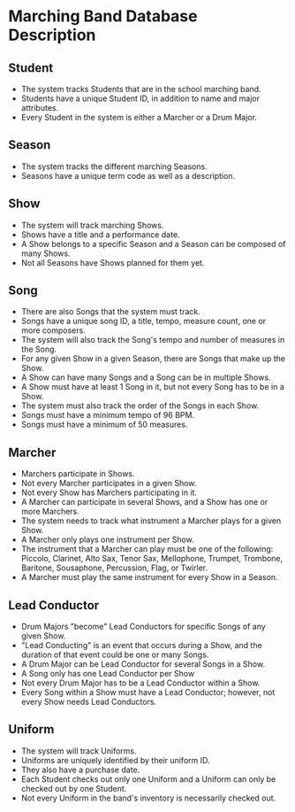 # Marching Band Database Description

## Student
* The system tracks Students that are in the school marching band.
* Students have a unique Student ID, in addition to name and major attributes.
* Every Student in the system is either a Marcher or a Drum Major.

## Season
* The system tracks the different marching Seasons. 
* Seasons have a unique term code as well as a description. 

## Show
* The system will track marching Shows. 
* Shows have a title and a performance date.
* A Show belongs to a specific Season and a Season can be composed of many Shows.
* Not all Seasons have Shows planned for them yet.

## Song
* There are also Songs that the system must track. 
* Songs have a unique song ID, a title, tempo, measure count, one or more composers.
* The system will also track the Song's tempo and number of measures in the Song.
* For any given Show in a given Season, there are Songs that make up the Show. 
* A Show can have many Songs and a Song can be in multiple Shows.
* A Show must have at least 1 Song in it, but not every Song has to be in a Show.
* The system must also track the order of the Songs in each Show.
* Songs must have a minimum tempo of 96 BPM.
* Songs must have a minimum of 50 measures.

## Marcher
* Marchers participate in Shows. 
* Not every Marcher participates in a given Show. 
* Not every Show has Marchers participating in it.
* A Marcher can participate in several Shows, and a Show has one or more Marchers. 
* The system needs to track what instrument a Marcher plays for a given Show.
* A Marcher only plays one instrument per Show.
* The instrument that a Marcher can play must be one of the following: Piccolo, Clarinet, Alto Sax, Tenor Sax, Mellophone, Trumpet, Trombone, Baritone, Sousaphone, Percussion, Flag, or Twirler.
* A Marcher must play the same instrument for every Show in a Season.

## Lead Conductor
* Drum Majors "become" Lead Conductors for specific Songs of any given Show.
* "Lead Conducting" is an event that occurs during a Show, and the duration of that event could be one or many Songs.
* A Drum Major can be Lead Conductor for several Songs in a Show.
* A Song only has one Lead Conductor per Show
* Not every Drum Major has to be a Lead Conductor within a Show.
* Every Song within a Show must have a Lead Conductor; however, not every Show needs Lead Conductors. 

## Uniform
* The system will track Uniforms. 
* Uniforms are uniquely identified by their uniform ID. 
* They also have a purchase date. 
* Each Student checks out only one Uniform and a Uniform can only be checked out by one Student.
* Not every Uniform in the band's inventory is necessarily checked out.

